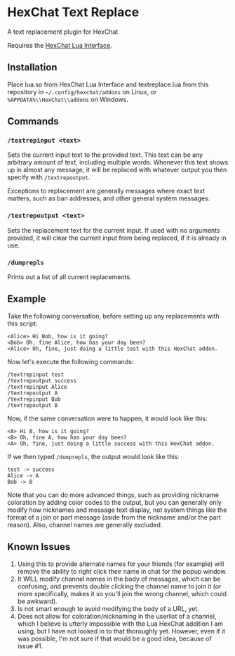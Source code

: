 # HexChat Text Replace
A text replacement plugin for HexChat

Requires the [HexChat Lua Interface](https://github.com/mniip/hexchat-lua).

## Installation
Place lua.so from HexChat Lua Interface and textreplace.lua from this repository in `~/.config/hexchat/addons` on Linux, or `%APPDATA%\\HexChat\\addons` on Windows.

## Commands
### `/textrepinput <text>`
Sets the current input text to the provided text. This text can be any arbitrary amount of text, including multiple words. Whenever this text shows up in almost any message, it will be replaced with whatever output you then specify with `/textrepoutput`.

Exceptions to replacement are generally messages where exact text matters, such as ban addresses, and other general system messages.

### `/textrepoutput <text>`
Sets the replacement text for the current input. If used with no arguments provided, it will clear the current input from being replaced, if it is already in use.

### `/dumprepls`
Prints out a list of all current replacements.

## Example
Take the following conversation, before setting up any replacements with this script:

```
<Alice> Hi Bob, how is it going?
<Bob> Oh, fine Alice, how has your day been?
<Alice> Oh, fine, just doing a little test with this HexChat addon.
```

Now let's execute the following commands:

```
/textrepinput test
/textrepoutput success
/textrepinput Alice
/textrepoutput A
/textrepinput Bob
/textrepoutput B
```

Now, if the same conversation were to happen, it would look like this:

```
<A> Hi B, how is it going?
<B> Oh, fine A, how has your day been?
<A> Oh, fine, just doing a little success with this HexChat addon.
```

If we then typed `/dumprepls`, the output would look like this:

```
test -> success
Alice -> A
Bob -> B
```

Note that you can do more advanced things, such as providing nickname coloration by adding color codes to the output, but you can generally only modify how nicknames and message text display, not system things like the format of a join or part message (aside from the nickname and/or the part reason). Also, channel names are generally excluded.

## Known Issues
1. Using this to provide alternate names for your friends (for example) will remove the ability to right click their name in chat for the popup window.
2. It WILL modify channel names in the body of messages, which can be confusing, and prevents double clicking the channel name to join it (or more specifically, makes it so you'll join the wrong channel, which could be awkward).
3. Is not smart enough to avoid modifying the body of a URL, yet.
4. Does not allow for coloration/nicknaming in the userlist of a channel, which I believe is utterly impossible with the Lua HexChat addition I am using, but I have not looked in to that thoroughly yet. However, even if it was possible, I'm not sure if that would be a good idea, because of issue #1.
